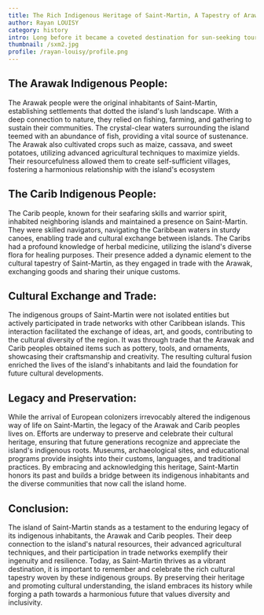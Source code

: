 ```yaml
---
title: The Rich Indigenous Heritage of Saint-Martin, A Tapestry of Arawak and Carib Culture
author: Rayan LOUISY
category: history
intro: Long before it became a coveted destination for sun-seeking tourists, the island was home to indigenous communities, the Arawak and Carib peoples. These resilient groups thrived on the island's bountiful natural resources, developing rich cultures and engaging in trade with neighboring islands. Today, the legacy of their presence continues to shape the identity of Saint-Martin, serving as a reminder of its diverse heritage.
thumbnail: /sxm2.jpg
profile: /rayan-louisy/profile.png
---
```


## The Arawak Indigenous People:

The Arawak people were the original inhabitants of Saint-Martin, establishing settlements that dotted the island's lush landscape. With a deep connection to nature, they relied on fishing, farming, and gathering to sustain their communities. The crystal-clear waters surrounding the island teemed with an abundance of fish, providing a vital source of sustenance. The Arawak also cultivated crops such as maize, cassava, and sweet potatoes, utilizing advanced agricultural techniques to maximize yields. Their resourcefulness allowed them to create self-sufficient villages, fostering a harmonious relationship with the island's ecosystem

## The Carib Indigenous People:

The Carib people, known for their seafaring skills and warrior spirit, inhabited neighboring islands and maintained a presence on Saint-Martin. They were skilled navigators, navigating the Caribbean waters in sturdy canoes, enabling trade and cultural exchange between islands. The Caribs had a profound knowledge of herbal medicine, utilizing the island's diverse flora for healing purposes. Their presence added a dynamic element to the cultural tapestry of Saint-Martin, as they engaged in trade with the Arawak, exchanging goods and sharing their unique customs.

## Cultural Exchange and Trade:

The indigenous groups of Saint-Martin were not isolated entities but actively participated in trade networks with other Caribbean islands. This interaction facilitated the exchange of ideas, art, and goods, contributing to the cultural diversity of the region. It was through trade that the Arawak and Carib peoples obtained items such as pottery, tools, and ornaments, showcasing their craftsmanship and creativity. The resulting cultural fusion enriched the lives of the island's inhabitants and laid the foundation for future cultural developments.

## Legacy and Preservation:

While the arrival of European colonizers irrevocably altered the indigenous way of life on Saint-Martin, the legacy of the Arawak and Carib peoples lives on. Efforts are underway to preserve and celebrate their cultural heritage, ensuring that future generations recognize and appreciate the island's indigenous roots. Museums, archaeological sites, and educational programs provide insights into their customs, languages, and traditional practices. By embracing and acknowledging this heritage, Saint-Martin honors its past and builds a bridge between its indigenous inhabitants and the diverse communities that now call the island home.

## Conclusion:

The island of Saint-Martin stands as a testament to the enduring legacy of its indigenous inhabitants, the Arawak and Carib peoples. Their deep connection to the island's natural resources, their advanced agricultural techniques, and their participation in trade networks exemplify their ingenuity and resilience. Today, as Saint-Martin thrives as a vibrant destination, it is important to remember and celebrate the rich cultural tapestry woven by these indigenous groups. By preserving their heritage and promoting cultural understanding, the island embraces its history while forging a path towards a harmonious future that values diversity and inclusivity.
